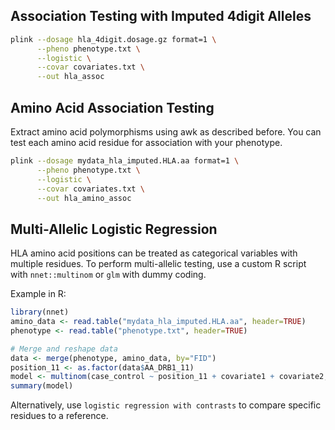 ## Association Testing with Imputed 4digit Alleles

```bash
plink --dosage hla_4digit.dosage.gz format=1 \
      --pheno phenotype.txt \
      --logistic \
      --covar covariates.txt \
      --out hla_assoc
```

## Amino Acid Association Testing

Extract amino acid polymorphisms using awk as described before. You can test each amino acid residue for association with your phenotype.

```bash
plink --dosage mydata_hla_imputed.HLA.aa format=1 \
      --pheno phenotype.txt \
      --logistic \
      --covar covariates.txt \
      --out hla_amino_assoc
```

## Multi-Allelic Logistic Regression

HLA amino acid positions can be treated as categorical variables with multiple residues. To perform multi-allelic testing, use a custom R script with `nnet::multinom` or `glm` with dummy coding.

Example in R:
```R
library(nnet)
amino_data <- read.table("mydata_hla_imputed.HLA.aa", header=TRUE)
phenotype <- read.table("phenotype.txt", header=TRUE)

# Merge and reshape data
data <- merge(phenotype, amino_data, by="FID")
position_11 <- as.factor(data$AA_DRB1_11)
model <- multinom(case_control ~ position_11 + covariate1 + covariate2, data=data)
summary(model)
```

Alternatively, use `logistic regression with contrasts` to compare specific residues to a reference.


